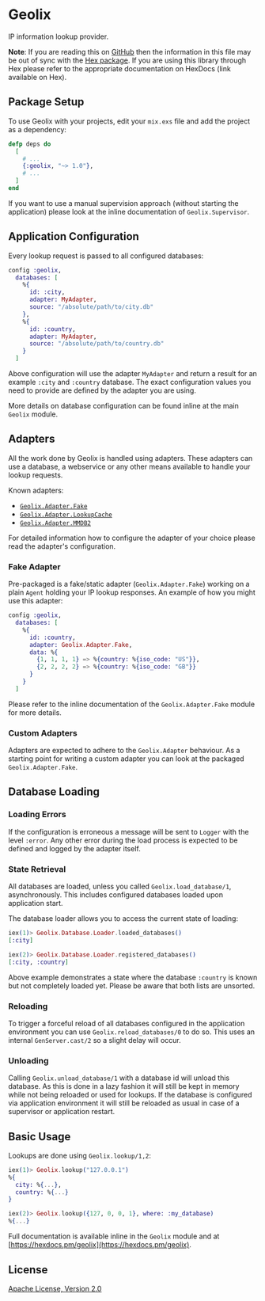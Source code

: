 # Geolix

IP information lookup provider.

__Note__: If you are reading this on [GitHub](https://github.com/elixir-geolix/geolix) then the information in this file may be out of sync with the [Hex package](https://hex.pm/packages/geolix). If you are using this library through Hex please refer to the appropriate documentation on HexDocs (link available on Hex).

## Package Setup

To use Geolix with your projects, edit your `mix.exs` file and add the project as a dependency:

```elixir
defp deps do
  [
    # ...
    {:geolix, "~> 1.0"},
    # ...
  ]
end
```

If you want to use a manual supervision approach (without starting the application) please look at the inline documentation of `Geolix.Supervisor`.

## Application Configuration

Every lookup request is passed to all configured databases:

```elixir
config :geolix,
  databases: [
    %{
      id: :city,
      adapter: MyAdapter,
      source: "/absolute/path/to/city.db"
    },
    %{
      id: :country,
      adapter: MyAdapter,
      source: "/absolute/path/to/country.db"
    }
  ]
```

Above configuration will use the adapter `MyAdapter` and return a result for an example `:city` and `:country` database. The exact configuration values you need to provide are defined by the adapter you are using.

More details on database configuration can be found inline at the main `Geolix` module.

## Adapters

All the work done by Geolix is handled using adapters. These adapters can use a database, a webservice or any other means available to handle your lookup requests.

Known adapters:

- [`Geolix.Adapter.Fake`](#fake-adapter)
- [`Geolix.Adapter.LookupCache`](https://github.com/elixir-geolix/adapter_lookup_cache)
- [`Geolix.Adapter.MMDB2`](https://github.com/elixir-geolix/adapter_mmdb2)

For detailed information how to configure the adapter of your choice please read the adapter's configuration.

### Fake Adapter

Pre-packaged is a fake/static adapter (`Geolix.Adapter.Fake`) working on a plain `Agent` holding your IP lookup responses. An example of how you might use this adapter:

```elixir
config :geolix,
  databases: [
    %{
      id: :country,
      adapter: Geolix.Adapter.Fake,
      data: %{
        {1, 1, 1, 1} => %{country: %{iso_code: "US"}},
        {2, 2, 2, 2} => %{country: %{iso_code: "GB"}}
      }
    }
  ]
```

Please refer to the inline documentation of the `Geolix.Adapter.Fake` module for more details.

### Custom Adapters

Adapters are expected to adhere to the `Geolix.Adapter` behaviour. As a starting point for writing a custom adapter you can look at the packaged `Geolix.Adapter.Fake`.

## Database Loading

### Loading Errors

If the configuration is erroneous a message will be sent to `Logger` with the level `:error`. Any other error during the load process is expected to be defined and logged by the adapter itself.

### State Retrieval

All databases are loaded, unless you called `Geolix.load_database/1`, asynchronously. This includes configured databases loaded upon application start.

The database loader allows you to access the current state of loading:

```elixir
iex(1)> Geolix.Database.Loader.loaded_databases()
[:city]

iex(2)> Geolix.Database.Loader.registered_databases()
[:city, :country]
```

Above example demonstrates a state where the database `:country` is known but not completely loaded yet. Please be aware that both lists are unsorted.

### Reloading

To trigger a forceful reload of all databases configured in the application environment you can use `Geolix.reload_databases/0` to do so. This uses an internal `GenServer.cast/2` so a slight delay will occur.

### Unloading

Calling `Geolix.unload_database/1` with a database id will unload this database. As this is done in a lazy fashion it will still be kept in memory while not being reloaded or used for lookups. If the database is configured via application environment it will still be reloaded as usual in case of a supervisor or application restart.

## Basic Usage

Lookups are done using `Geolix.lookup/1,2`:

```elixir
iex(1)> Geolix.lookup("127.0.0.1")
%{
  city: %{...},
  country: %{...}
}

iex(2)> Geolix.lookup({127, 0, 0, 1}, where: :my_database)
%{...}
```

Full documentation is available inline in the `Geolix` module and at [https://hexdocs.pm/geolix](https://hexdocs.pm/geolix).

## License

[Apache License, Version 2.0](http://www.apache.org/licenses/LICENSE-2.0)
